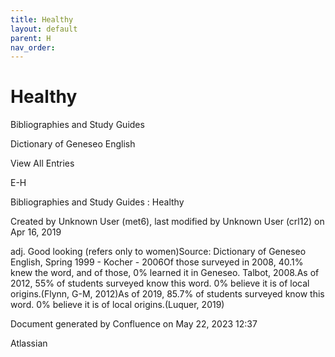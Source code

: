 ```yaml
---
title: Healthy
layout: default
parent: H
nav_order:
---
```


# Healthy

Bibliographies and Study Guides

Dictionary of Geneseo English

View All Entries

E-H

Bibliographies and Study Guides : Healthy

Created by  Unknown User (met6), last modified by  Unknown User (crl12) on Apr 16, 2019

adj. Good looking (refers only to women)Source: Dictionary of Geneseo English, Spring 1999 - Kocher - 2006Of those surveyed in 2008, 40.1% knew the word, and of those, 0% learned it in Geneseo. Talbot, 2008.As of 2012, 55% of students surveyed know this word. 0% believe it is of local origins.(Flynn, G-M, 2012)As of 2019, 85.7% of students surveyed know this word. 0% believe it is of local origins.(Luquer, 2019)

Document generated by Confluence on May 22, 2023 12:37

Atlassian
